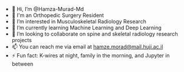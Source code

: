 - 👋 Hi, I’m @Hamza-Murad-Md
- 🏥 I'm an Orthopedic Surgery Resident
- 👀 I’m interested in Musculoskeletal Radiology Research
- 🌱 I’m currently learning Machine Learning and Deep Learning
- 💞️ I’m looking to collaborate on spine and skeletal radiology research projects
- 📫 You can reach me via email at hamze.morad@mail.huji.ac.il
- ⚡ Fun fact: K-wires at night, family in the morning, and Jupyter in between
